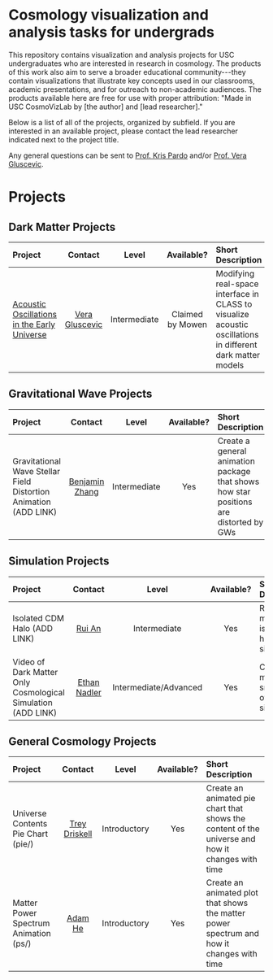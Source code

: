 # Cosmology visualization and analysis tasks for undergrads

This repository contains visualization and analysis projects for USC undergraduates who are interested in research in cosmology. The products of this work also aim to serve a broader educational community---they contain visualizations that illustrate key concepts used in our classrooms, academic presentations, and for outreach to non-academic audiences. The products available here are free for use with proper attribution: "Made in USC CosmoVizLab by [the author] and [lead researcher]." 


Below is a list of all of the projects, organized by subfield. If you are interested in an available project, please contact the lead researcher indicated next to the project title.

Any general questions can be sent to [Prof. Kris Pardo](mailto:kmpardo@usc.edu) and/or [Prof. Vera Gluscevic](mailto:vera.gluscevic@usc.edu).

# Projects

## Dark Matter Projects

| Project | Contact | Level | Available?| Short Description |
| :--- | :---: | :---: | :---: | :--- |
| [Acoustic Oscillations in the Early Universe](acoustic/) | [Vera Gluscevic](mailto:vera.gluscevic@usc.edu)| Intermediate | Claimed by Mowen | Modifying real-space interface in CLASS to visualize acoustic oscillations in different dark matter models | 

## Gravitational Wave Projects
| Project | Contact | Level | Available?| Short Description |
| :--- | :---: | :---: | :---: | :--- |
| Gravitational Wave Stellar Field Distortion Animation (ADD LINK) | [Benjamin Zhang](mailto:zhangben@usc.edu) | Intermediate | Yes | Create a general animation package that shows how star positions are distorted by GWs| 

## Simulation Projects
| Project | Contact | Level | Available?| Short Description |
| :--- | :---: | :---: | :---: | :--- |
| Isolated CDM Halo (ADD LINK) | [Rui An](mailto:anrui@usc.edu) | Intermediate | Yes | Run a dark matter only isolated halo simulation |
| Video of Dark Matter Only Cosmological Simulation (ADD LINK) | [Ethan Nadler](mailto:enadler@usc.edu) | Intermediate/Advanced | Yes | Create a movie from snapshots of a simulation |

## General Cosmology Projects
| Project | Contact | Level | Available?| Short Description |
| :--- | :---: | :---: | :---: | :--- |
| Universe Contents Pie Chart (pie/) | [Trey Driskell](mailto:gdriskel@usc.edu) | Introductory | Yes | Create an animated pie chart that shows the content of the universe and how it changes with time |
| Matter Power Spectrum Animation (ps/) | [Adam He](mailto:adamhe@usc.edu) | Introductory | Yes | Create an animated plot that shows the matter power spectrum and how it changes with time |


